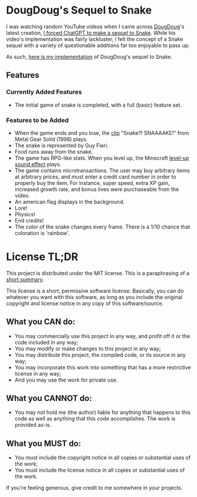 # DougDoug's Sequel to Snake

I was watching random YouTube videos when I came across
[DougDoug](https://www.youtube.com/@DougDoug)'s latest creation,
[I forced ChatGPT to make a sequel to Snake](https://www.youtube.com/watch?v=YnN6eBamwj4).
While his video's implementation was fairly lackluster, I felt the concept of a
Snake sequel with a variety of questionable additions far too enjoyable to pass
up.

As such, [here is my implementation](https://sharmavins23.github.io/doug-snake/)
of DougDoug's sequel to Snake.

## Features

### Currently Added Features

-   The initial game of snake is completed, with a full (basic) feature set.

### Features to be Added

-   When the game ends and you lose, the
    [clip](https://www.youtube.com/watch?v=MS8OawQegYE) "Snake?! SNAAAAKE!" from
    Metal Gear Solid (1998) plays.
-   The snake is represented by Guy Fieri.
-   Food runs away from the snake.
-   The game has RPG-like stats. When you level up, the Minecraft
    [level-up sound effect](https://www.youtube.com/watch?v=u-LZWxCYcKM) plays.
-   The game contains microtransactions. The user may buy arbitrary items at
    arbitrary prices, and must enter a credit card number in order to properly
    buy the item. For instance, super speed, extra XP gain, increased growth
    rate, and bonus lives were purchaseable from the video.
-   An american flag displays in the background.
-   Lore!
-   Physics!
-   End credits!
-   The color of the snake changes every frame. There is a 1/10 chance that
    coloration is 'rainbow'.

# License TL;DR

This project is distributed under the MIT license. This is a paraphrasing of a
[short summary](https://tldrlegal.com/license/mit-license).

This license is a short, permissive software license. Basically, you can do
whatever you want with this software, as long as you include the original
copyright and license notice in any copy of this software/source.

## What you CAN do:

-   You may commercially use this project in any way, and profit off it or the
    code included in any way;
-   You may modify or make changes to this project in any way;
-   You may distribute this project, the compiled code, or its source in any
    way;
-   You may incorporate this work into something that has a more restrictive
    license in any way;
-   And you may use the work for private use.

## What you CANNOT do:

-   You may not hold me (the author) liable for anything that happens to this
    code as well as anything that this code accomplishes. The work is provided
    as-is.

## What you MUST do:

-   You must include the copyright notice in all copies or substantial uses of
    the work;
-   You must include the license notice in all copies or substantial uses of the
    work.

If you're feeling generous, give credit to me somewhere in your projects.
